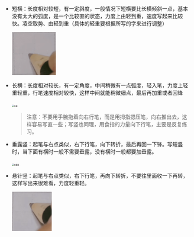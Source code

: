- 短横：长度相对较短，有一定斜度，一般情况下短横要比长横倾斜一点，基本没有太大的弧度，是一个比较直的状态，力度上由轻到重，速度写起来比较快。凌空取势、由轻到重（具体的轻重要根据所写的字来进行调整）
  
  <img src="..\image\短横.gif" alt="短横" style="zoom:33%;" />
  
- 长横：长度相对较长，有一定角度，中间稍微有一点弧度，轻入笔，力度上轻重轻重，行笔速度相对较快，这样中间就能稍微细点，最后再加重或者回锋
  
  <img src="..\image\长横.gif" alt="长横" style="zoom:33%;" />
  
  > 注意：不要用手腕拖着向右行笔，而是用拇指摁压笔，向右推出去，这样容易写直一些；写竖也同理，用食指的力量向下行笔，主要是反复练习。
- 垂露竖：起笔与右点类似，右下行笔，向下转折，最后再回一下锋。写短竖时，当下面有横时一般不需要垂露，没有横时一般都要加垂露。
  
  <img src="..\image\垂露竖.gif" alt="垂露竖" style="zoom:33%;" />
  
- 悬针竖：起笔与右点类似，右下行笔，再向下转折，不要往里面收一下再转，这样写出来很难看，力度轻重轻。
  
  <img src="..\image\悬针竖.gif" alt="悬针竖" style="zoom:33%;" />
